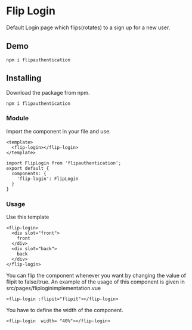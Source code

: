 # Flip Login

Default Login page which flips(rotates) to a sign up for a new user.

## Demo

```
npm i flipauthentication
```

## Installing

Download the package from npm.
```
npm i flipauthentication
```

###  Module
Import the component in your file and use.

```
<template>
  <flip-login></flip-login>
</template>
```

```
import FlipLogin from 'flipauthentication';
export default {
  components: {
    'flip-login': FlipLogin
  }
}
```

###  Usage
Use this template

```
<flip-login>
  <div slot="front">
    front
  </div>
  <div slot="back">
    back
  </div>
</flip-login>
```
You can flip the component whenever you want by changing the value of flipit to false/true. An example of the usage of this component
is given in src/pages/fliploginimplementation.vue
```
<flip-login :flipit="flipit"></flip-login>
```
You have to define the width of the component.
```
<flip-login  width= "40%"></flip-login>
```

